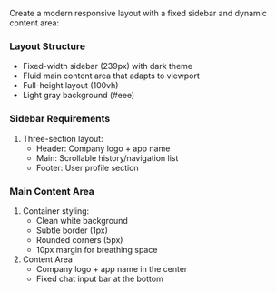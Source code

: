 
Create a modern responsive layout with a fixed sidebar and dynamic content area:

### Layout Structure
- Fixed-width sidebar (239px) with dark theme
- Fluid main content area that adapts to viewport
- Full-height layout (100vh)
- Light gray background (#eee)

### Sidebar Requirements
1. Three-section layout:
   - Header: Company logo + app name
   - Main: Scrollable history/navigation list
   - Footer: User profile section



### Main Content Area
1. Container styling:
   - Clean white background
   - Subtle border (1px)
   - Rounded corners (5px)
   - 10px margin for breathing space
2. Content Area
   -  Company logo + app name in the center
	 -  Fixed chat input bar at the bottom

